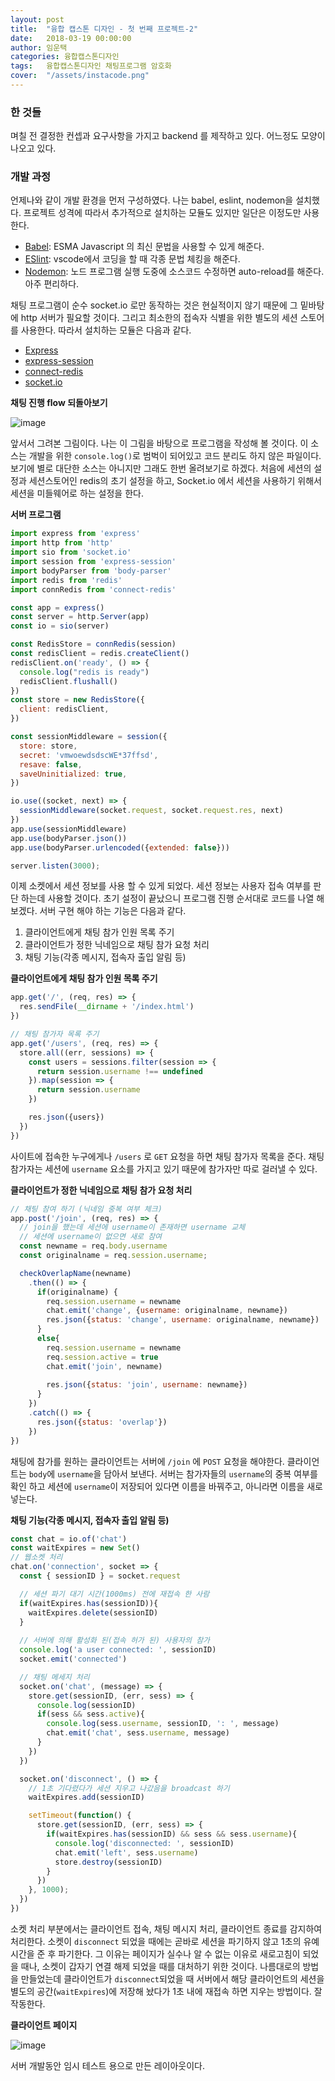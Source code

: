 ```yaml
---
layout: post
title:  "융합 캡스톤 디자인 - 첫 번째 프로젝트-2"
date:   2018-03-19 00:00:00
author: 임운택
categories: 융합캡스톤디자인
tags:	융합캡스톤디자인 채팅프로그램 암호화
cover:  "/assets/instacode.png"
---
```


### 한 것들

며칠 전 결정한 컨셉과 요구사항을 가지고 backend 를 제작하고 있다. 어느정도 모양이 나오고 있다.

### 개발 과정

언제나와 같이 개발 환경을 먼저 구성하였다. 나는 babel, eslint, nodemon을 설치했다. 프로젝트 성격에 따라서 추가적으로 설치하는 모듈도 있지만 일단은 이정도만 사용한다.

* [Babel](https://babeljs.io): ESMA Javascript 의 최신 문법을 사용할 수 있게 해준다. 
* [ESlint](https://eslint.org): vscode에서 코딩을 할 때 각종 문법 체킹을 해준다.
* [Nodemon](https://nodemon.io): 노드 프로그램 실행 도중에 소스코드 수정하면 auto-reload를 해준다. 아주 편리하다.

채팅 프로그램이 순수 socket.io 로만 동작하는 것은 현실적이지 않기 때문에 그 밑바탕에 http 서버가 필요할 것이다. 그리고 최소한의 접속자 식별을 위한 별도의 세션 스토어를 사용한다. 따라서 설치하는 모듈은 다음과 같다.

* [Express](http://expressjs.com)
* [express-session](https://github.com/expressjs/session)
* [connect-redis](https://www.npmjs.com/package/connect-redis)
* [socket.io](https://socket.io)

**채팅 진행 flow 되돌아보기**

![image](/assets/ben1-flow1.png)

앞서서 그려본 그림이다. 나는 이 그림을 바탕으로 프로그램을 작성해 볼 것이다. 이 소스는 개발을 위한 `console.log()`로 범벅이 되어있고 코드 분리도 하지 않은 파일이다. 보기에 별로 대단한 소스는 아니지만 그래도 한번 올려보기로 하겠다.  처음에 세션의 설정과 세션스토어인 redis의 초기 설정을 하고, Socket.io 에서 세션을 사용하기 위해서 세션을 미들웨어로 하는 설정을 한다.

**서버 프로그램**

~~~ javascript
import express from 'express'
import http from 'http'
import sio from 'socket.io'
import session from 'express-session'
import bodyParser from 'body-parser'
import redis from 'redis'
import connRedis from 'connect-redis'

const app = express()
const server = http.Server(app)
const io = sio(server)

const RedisStore = connRedis(session)
const redisClient = redis.createClient()
redisClient.on('ready', () => {
  console.log("redis is ready")
  redisClient.flushall()
})
const store = new RedisStore({
  client: redisClient,
})

const sessionMiddleware = session({
  store: store,
  secret: 'vmwoewdsdscWE*37ffsd',
  resave: false,
  saveUninitialized: true,
})

io.use((socket, next) => {
  sessionMiddleware(socket.request, socket.request.res, next)
})
app.use(sessionMiddleware)
app.use(bodyParser.json())
app.use(bodyParser.urlencoded({extended: false}))

server.listen(3000);
~~~

이제 소켓에서 세션 정보를 사용 할 수 있게 되었다. 세션 정보는 사용자 접속 여부를 판단 하는데 사용할 것이다. 초기 설정이 끝났으니 프로그램 진행 순서대로 코드를 나열 해 보겠다. 서버 구현 해야 하는 기능은 다음과 같다.

1. 클라이언트에게 채팅 참가 인원 목록 주기
2. 클라이언트가 정한 닉네임으로 채팅 참가 요청 처리
3. 채팅 기능(각종 메시지, 접속자 출입 알림 등)

**클라이언트에게 채팅 참가 인원 목록 주기**

~~~javascript
app.get('/', (req, res) => {
  res.sendFile(__dirname + '/index.html')
})

// 채팅 참가자 목록 주기
app.get('/users', (req, res) => {
  store.all((err, sessions) => {
    const users = sessions.filter(session => {
      return session.username !== undefined
    }).map(session => {
      return session.username
    })

    res.json({users})
  })
})
~~~

사이트에 접속한 누구에게나 `/users` 로 `GET` 요청을 하면 채팅 참가자 목록을 준다. 채팅 참가자는 세션에 `username` 요소를 가지고 있기 때문에 참가자만 따로 걸러낼 수 있다.

**클라이언트가 정한 닉네임으로 채팅 참가 요청 처리**

~~~javascript
// 채팅 참여 하기 (닉네임 중복 여부 체크)
app.post('/join', (req, res) => {
  // join을 했는데 세션에 username이 존재하면 username 교체
  // 세션에 username이 없으면 새로 참여
  const newname = req.body.username
  const originalname = req.session.username;

  checkOverlapName(newname)
    .then(() => {
      if(originalname) {
        req.session.username = newname
        chat.emit('change', {username: originalname, newname})
        res.json({status: 'change', username: originalname, newname})
      }
      else{
        req.session.username = newname
        req.session.active = true
        chat.emit('join', newname)
    
        res.json({status: 'join', username: newname})
      }
    })
    .catch(() => {
      res.json({status: 'overlap'})
    })
})
~~~

채팅에 참가를 원하는 클라이언트는 서버에 `/join` 에 `POST` 요청을 해야한다. 클라이언트는 `body`에 `username`을 담아서 보낸다. 서버는 참가자들의 `username`의 중복 여부를 확인 하고 세션에 `username`이 저장되어 있다면 이름을 바꿔주고, 아니라면 이름을 새로 넣는다.

**채팅 기능(각종 메시지, 접속자 출입 알림 등)**

~~~ javascript
const chat = io.of('chat')
const waitExpires = new Set()
// 웹소켓 처리
chat.on('connection', socket => {
  const { sessionID } = socket.request

  // 세션 파기 대기 시간(1000ms) 전에 재접속 한 사람
  if(waitExpires.has(sessionID)){
    waitExpires.delete(sessionID)
  }
  
  // 서버에 의해 활성화 된(접속 허가 된) 사용자의 참가
  console.log('a user connected: ', sessionID)
  socket.emit('connected')

  // 채팅 메세지 처리
  socket.on('chat', (message) => {
    store.get(sessionID, (err, sess) => {
      console.log(sessionID)                                        
      if(sess && sess.active){
        console.log(sess.username, sessionID, ': ', message)
        chat.emit('chat', sess.username, message)
      }
    })
  })

  socket.on('disconnect', () => {
    // 1초 기다렸다가 세션 지우고 나갔음을 broadcast 하기
    waitExpires.add(sessionID)

    setTimeout(function() {
      store.get(sessionID, (err, sess) => {
        if(waitExpires.has(sessionID) && sess && sess.username){
          console.log('disconnected: ', sessionID)
          chat.emit('left', sess.username)
          store.destroy(sessionID)
        }
      })
    }, 1000);
  })
})
~~~

소켓 처리 부분에서는 클라이언트 접속, 채팅 메시지 처리, 클라이언트 종료를 감지하여 처리한다. 소켓이 `disconnect` 되었을 때에는 곧바로 세션을 파기하지 않고 1초의 유예 시간을 준 후 파기한다. 그 이유는 페이지가 실수나 알 수 없는 이유로 새로고침이 되었을 때나, 소켓이 갑자기 연결 해제 되었을 때를 대처하기 위한 것이다. 나름대로의 방법을 만들었는데 클라이언트가 `disconnect`되었을 때 서버에서 해당 클라이언트의 세션을 별도의 공간(`waitExpires`)에 저장해 놨다가 1초 내에 재접속 하면 지우는 방법이다. 잘 작동한다.

**클라이언트 페이지**

![image](/assets/ben1-client1.png)

서버 개발동안 임시 테스트 용으로 만든 레이아웃이다.